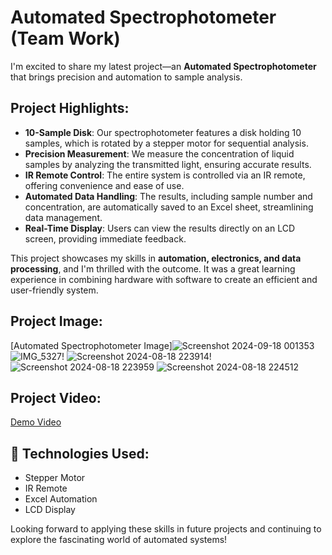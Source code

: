 #   Automated Spectrophotometer (Team Work)

I'm excited to share my latest project—an **Automated Spectrophotometer** that brings precision and automation to sample analysis.

##  Project Highlights:
- **10-Sample Disk**: Our spectrophotometer features a disk holding 10 samples, which is rotated by a stepper motor for sequential analysis.
- **Precision Measurement**: We measure the concentration of liquid samples by analyzing the transmitted light, ensuring accurate results.
- **IR Remote Control**: The entire system is controlled via an IR remote, offering convenience and ease of use.
- **Automated Data Handling**: The results, including sample number and concentration, are automatically saved to an Excel sheet, streamlining data management.
- **Real-Time Display**: Users can view the results directly on an LCD screen, providing immediate feedback.

This project showcases my skills in **automation, electronics, and data processing**, and I'm thrilled with the outcome. It was a great learning experience in combining hardware with software to create an efficient and user-friendly system.

##  Project Image:
[Automated Spectrophotometer Image]![Screenshot 2024-09-18 001353](https://github.com/user-attachments/assets/9f305fe0-3153-4943-8190-d9432be0f198)![IMG_5327](https://github.com/user-attachments/assets/87b54ba5-4f03-4299-9dea-a44ee9f27fb8)!
![Screenshot 2024-08-18 223914](https://github.com/user-attachments/assets/cd0a3ff4-433d-4e13-8d19-8166528b4492)!
![Screenshot 2024-08-18 223959](https://github.com/user-attachments/assets/7f33ad19-a999-412e-bf5c-1e09b80b731c)
![Screenshot 2024-08-18 224512](https://github.com/user-attachments/assets/8b34f3b4-0284-431c-baad-3cb36bb5e497)

##  Project Video:
[Demo Video](https://github.com/user-attachments/assets/ecb65bc3-4b96-45f7-9ef8-69c97086a424
)

## 🔧 Technologies Used:
- Stepper Motor
- IR Remote
- Excel Automation
- LCD Display

Looking forward to applying these skills in future projects and continuing to explore the fascinating world of automated systems!
